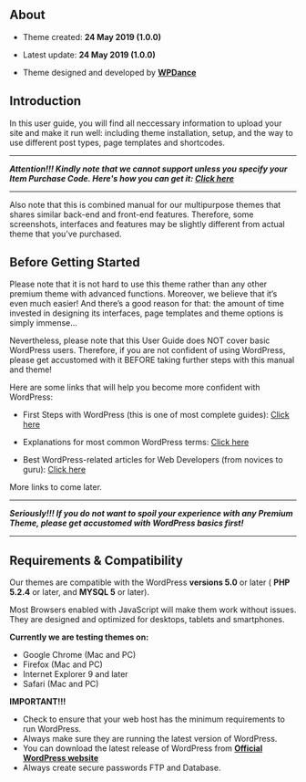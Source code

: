 ## About

* Theme created: **24 May 2019 (1.0.0)**

* Latest update: **24 May 2019 (1.0.0)**

* Theme designed and developed by **[WPDance](http://wpdance.com/)**

## Introduction

In this user guide, you will find all neccessary information to upload your site and make it run well: including theme installation, setup, and the way to use different post types, page templates and shortcodes.

--- 

_**Attention!!! Kindly note that we cannot support unless you specify your Item Purchase Code. Here's how you can get it: [Click here](http://themeforest.net/forums/thread/item-purchase-code/96457)**_

--- 

Also note that this is combined manual for our multipurpose themes that shares similar back-end and front-end features. Therefore, some screenshots, interfaces and features may be slightly different from actual theme that you’ve purchased.

## Before Getting Started

Please note that it is not hard to use this theme rather than any other premium theme with advanced functions. Moreover, we believe that it’s even much easier! And there’s a good reason for that: the amount of time invested in designing its interfaces, page templates and theme options is simply immense…

Nevertheless, please note that this User Guide does NOT cover basic WordPress users. Therefore, if you are not confident of using WordPress, please get accustomed with it BEFORE taking further steps with this manual and theme!

Here are some links that will help you become more confident with WordPress:

* First Steps with WordPress (this is one of most complete guides): [Click here](http://codex.wordpress.org/First_Steps_With_WordPress)

* Explanations for most common WordPress terms: [Click here](http://en.support.wordpress.com/lexicon/)

* Best WordPress-related articles for Web Developers (from novices to guru): [Click here](http://net.tutsplus.com/articles/web-roundups/top-50-wordpress-tutorials/)

More links to come later.

--- 

_**Seriously!!! If you do not want to spoil your experience with any Premium Theme, please get accustomed with WordPress basics first!**_

--- 

## Requirements & Compatibility

Our themes are compatible with the WordPress **versions 5.0** or later ( **PHP 5.2.4** or later, and **MYSQL 5** or later).

Most Browsers enabled with JavaScript will make them work without issues. They are designed and optimized for desktops, tablets and smartphones.

**Currently we are testing themes on:**

* Google Chrome (Mac and PC)
* Firefox (Mac and PC)
* Internet Explorer 9 and later
* Safari (Mac and PC)

**IMPORTANT!!!**

* Check to ensure that your web host has the minimum requirements to run WordPress.
* Always make sure they are running the latest version of WordPress.
* You can download the latest release of WordPress from **[Official WordPress website](https://wordpress.org/download/)**
* Always create secure passwords FTP and Database.